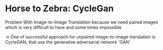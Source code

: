 # Horse to Zebra: CycleGan
Problem With Image-to-Image Translation because we need paired images which is very difficult to have and some times impossible

-> One of successful approach for unpaired image-to-image translation is CycleGAN, that use the generative adversarial network 'GAN'

